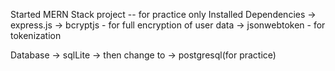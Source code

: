 Started MERN Stack project -- for practice only
Installed Dependencies
 -> express.js
 -> bcryptjs - for full encryption of user data
 -> jsonwebtoken - for tokenization

Database -> sqlLite -> then change to -> postgresql(for practice)
